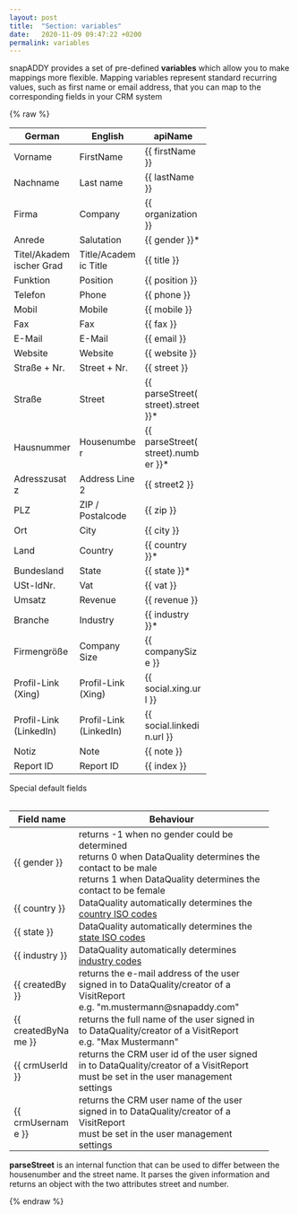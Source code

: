 ```yaml
---
layout: post
title:  "Section: variables"
date:   2020-11-09 09:47:22 +0200
permalink: variables
---
```



snapADDY provides a set of pre-defined <b>variables</b> which allow you to make mappings more flexible. Mapping variables represent standard recurring values, such as first name or email address, that you can map to the corresponding fields in your CRM system


{% raw %}



<table>
<colgroup>
<col width="33%" />
<col width="33%" />
<col width="33%" />
</colgroup>
<tr class="header">
<th>German</th>
<th>English</th>
<th>apiName</th>
</tr>

<tbody>

<tr>
<td style="max-width: 100px;">
  Vorname
</td>
<td style="max-width: 100px;">
  FirstName
</td>
<td style="max-width: 100px;">
  {{ firstName }}
</td>
</tr>

<tr>
<td style="max-width: 100px;">
  Nachname
</td>
<td style="max-width: 100px;">
  Last name
</td>
<td style="max-width: 100px;">
  {{ lastName }}
</td>
</tr>

<tr>
<td style="max-width: 100px;">
  Firma
</td>
<td style="max-width: 100px;">
  Company
</td>
<td style="max-width: 100px;">
  {{ organization }}
</td>
</tr>

<tr>
<td style="max-width: 100px;">
  Anrede
</td>
<td style="max-width: 100px;">
  Salutation
</td>
<td style="max-width: 100px;">
  {{ gender }}*
</td>
</tr>

<tr>
<td style="max-width: 100px;">
  Titel/Akademischer Grad
</td>
<td style="max-width: 100px;">
  Title/Academic Title
</td>
<td style="max-width: 100px;">
  {{ title }}
</td>
</tr>

<tr>
<td style="max-width: 100px;">
  Funktion
</td>
<td style="max-width: 100px;">
  Position
</td>
<td style="max-width: 100px;">
  {{ position }}
</td>
</tr>

<tr>
<td style="max-width: 100px;">
  Telefon
</td>
<td style="max-width: 100px;">
  Phone
</td>
<td style="max-width: 100px;">
  {{ phone }}
</td>
</tr>

<tr>
<td style="max-width: 100px;">
  Mobil
</td>
<td style="max-width: 100px;">
  Mobile
</td>
<td style="max-width: 100px;">
  {{ mobile }}
</td>
</tr>

<tr>
<td style="max-width: 100px;">
  Fax
</td>
<td style="max-width: 100px;">
  Fax
</td>
<td style="max-width: 100px;">
  {{ fax }}
</td>
</tr>

<tr>
<td style="max-width: 100px;">
  E-Mail
</td>
<td style="max-width: 100px;">
  E-Mail
</td>

<td style="max-width: 100px;">
  {{ email }}
</td>
</tr>

<tr>
<td style="max-width: 100px;">
  Website
</td>
<td style="max-width: 100px;">
  Website
</td>
<td style="max-width: 100px;">
  {{ website }}
</td>
</tr>

<tr>
<td style="max-width: 100px;">
  Straße + Nr.
</td>
<td style="max-width: 100px;">
  Street + Nr.
</td>
<td style="max-width: 100px;">
  {{ street }}
</td>
</tr>

<tr>
<td style="max-width: 100px;">
  Straße
</td>
<td style="max-width: 100px;">
  Street
</td>
<td style="max-width: 100px;">
  {{ parseStreet(street).street }}*
</td>
</tr>

<tr>
<td style="max-width: 100px;">
  Hausnummer
</td>
<td style="max-width: 100px;">
  Housenumber
</td>
<td style="max-width: 100px;">
 {{ parseStreet(street).number }}*
</td>
</tr>

<tr>
<td style="max-width: 100px;">
  Adresszusatz
</td>
<td style="max-width: 100px;">
  Address Line 2
</td>
<td style="max-width: 100px;">
  {{ street2 }}
</td>
</tr>

<tr>
<td style="max-width: 100px;">
  PLZ
</td>
<td style="max-width: 100px;">
  ZIP / Postalcode
</td>
<td style="max-width: 100px;">
  {{ zip }}
</td>
</tr>

<tr>
<td style="max-width: 100px;">
  Ort
</td>
<td style="max-width: 100px;">
  City
</td>
<td style="max-width: 100px;">
  {{ city }}
</td>
</tr>

<tr>
<td style="max-width: 100px;">
  Land
</td>
<td style="max-width: 100px;">
  Country
</td>
<td style="max-width: 100px;">
  {{ country }}*
</td>
</tr>

<tr>
<td style="max-width: 100px;">
  Bundesland
</td>
<td style="max-width: 100px;">
  State
</td>
<td style="max-width: 100px;">
  {{ state }}*
</td>
</tr>

<tr>
<td style="max-width: 100px;">
  USt-IdNr.
</td>
<td style="max-width: 100px;">
  Vat
</td>
<td style="max-width: 100px;">
  {{ vat }}
</td>
</tr>

<tr>
<td style="max-width: 100px;">
  Umsatz
</td>
<td style="max-width: 100px;">
  Revenue
</td>
<td style="max-width: 100px;">
  {{ revenue }}
</td>
</tr>

<tr>
<td style="max-width: 100px;">
  Branche
</td>
<td style="max-width: 100px;">
  Industry
</td>
<td style="max-width: 100px;">
  {{ industry }}* 
</td>
</tr>

<tr>
<td style="max-width: 100px;">
  Firmengröße
</td>
<td style="max-width: 100px;">
  Company Size
</td>
<td style="max-width: 100px;">
  {{ companySize }}
</td>
</tr>

<tr>
<td style="max-width: 100px;">
  Profil-Link (Xing)
</td>
<td style="max-width: 100px;">
  Profil-Link (Xing)
</td>
<td style="max-width: 100px;">
  {{ social.xing.url }}
</td>
</tr>

<tr>
<td style="max-width: 100px;">
  Profil-Link (LinkedIn)
</td>
<td style="max-width: 100px;">
  Profil-Link (LinkedIn)
</td>
<td style="max-width: 100px;">
  {{ social.linkedin.url }}
</td>
</tr>

<tr>
<td style="max-width: 100px;">
  Notiz
</td>
<td style="max-width: 100px;">
  Note
</td>
<td style="max-width: 100px;">
  {{ note }}
</td>
</tr>

<tr>
<td style="max-width: 100px;">
  Report ID
</td>
<td style="max-width: 100px;">
  Report ID
</td>
<td style="max-width: 100px;">
  {{ index }}
</td>
</tr>

</tbody>
<table>



Special default fields

<table>
<colgroup>
<col width="25%" />
<col width="75%" />
</colgroup>
<tr class="header">
<th>Field name</th>
<th>Behaviour</th>
</tr>

<tbody>
<tr>
<td style="max-width: 100px;padding-bottom: 0px;">
  {{ gender }}
</td>
<td style="max-width: 100px;padding-bottom: 0px;">
  returns -1 when no gender could be determined<br>
  returns 0 when DataQuality determines the contact to be male<br>
  returns 1 when DataQuality determines the contact to be female
</td>
</tr>

<tr>
<td style="max-width: 100px;padding-bottom: 0px;">
  {{ country }}
</td>
<td style="max-width: 100px;padding-bottom: 0px;">
  DataQuality automatically determines the 
  <a href="https://de.wikipedia.org/wiki/ISO-3166-1-Kodierliste">country ISO codes</a>
</td>
</tr>

<tr>
<td style="max-width: 100px;padding-bottom: 0px;">
  {{ state }}
</td>
<td style="max-width: 100px;padding-bottom: 0px;">
  DataQuality automatically determines the <a href="https://www.iso.org/obp/ui/#iso:code:3166:DE">state ISO codes</a>
</td>
</tr>

<tr>
<td style="max-width: 100px;padding-bottom: 0px;">
  {{ industry }}
</td>
<td style="max-width: 100px;padding-bottom: 0px;">
  DataQuality automatically determines <a href="https://developers.snapaddy.com/dataquality-rest-api/guides/industry-codes">industry codes</a>
</td>
</tr>

<tr>
<td style="max-width: 100px;padding-bottom: 0px;">
  {{ createdBy }}
</td>
<td style="max-width: 100px;padding-bottom: 0px;">
  returns the e-mail address of the user signed in to DataQuality/creator of a VisitReport<br>e.g. "m.mustermann@snapaddy.com"
</td>
</tr>

<tr>
<td style="max-width: 100px;padding-bottom: 0px;">
  {{ createdByName }}
</td>
<td style="max-width: 100px;padding-bottom: 0px;">
  returns the full name of the user signed in to DataQuality/creator of a VisitReport<br>e.g. "Max Mustermann"
</td>
</tr>

<tr>
<td style="max-width: 100px;padding-bottom: 0px;">
  {{ crmUserId }}
</td>
<td style="max-width: 100px;padding-bottom: 0px;">
  returns the CRM user id of the user signed in to DataQuality/creator of a VisitReport<br>must be set in the user management settings
</td>
</tr>

<tr>
<td style="max-width: 100px;padding-bottom: 0px;">
  {{ crmUsername }}
</td>
<td style="max-width: 100px;padding-bottom: 0px;">
  returns the CRM user name of the user signed in to DataQuality/creator of a VisitReport<br>must be set in the user management settings
</td>
</tr>


</tbody>
</table>

<b>parseStreet</b> is an internal function that can be used to differ between the housenumber and the street name. It parses the given information and returns an object with the two attributes street and number.



{% endraw %}